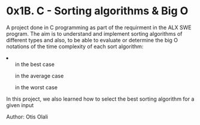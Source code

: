<h1>0x1B. C - Sorting algorithms & Big O</h1>
<p>A project done in C programming as part of the requirment in the ALX SWE program. The aim is to understand and implement sorting algorithms of different types and also, to be able to evaluate or determine the big O notations of the time complexity of each sort algorithm:</p>
<li>
<ul>in the best case</ul>
<ul>in the average case</ul>
<ul>in the worst case</ul>
</li>
<p>In this project, we also learned how to select the best sorting algorithm for a given input</p>
<p>Author: Otis Olali</p>
